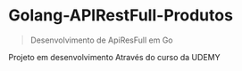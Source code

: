 # Golang-APIRestFull-Produtos

> Desenvolvimento de ApiResFull em Go

Projeto em desenvolvimento Através do curso da UDEMY

